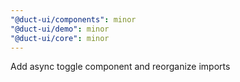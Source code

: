 ```yaml
---
"@duct-ui/components": minor
"@duct-ui/demo": minor
"@duct-ui/core": minor
---
```


Add async toggle component and reorganize imports
